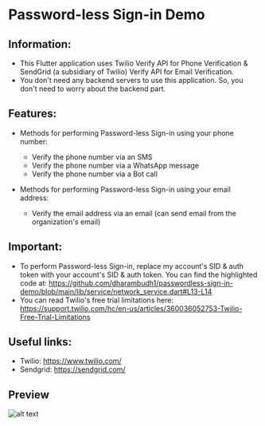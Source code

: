 # Password-less Sign-in Demo

## Information:
- This Flutter application uses Twilio Verify API for Phone Verification & SendGrid (a subsidiary of Twilio) Verify API for Email Verification.
- You don't need any backend servers to use this application. So, you don't need to worry about the backend part.

## Features:
- Methods for performing Password-less Sign-in using your phone number:
  - Verify the phone number via an SMS
  - Verify the phone number via a WhatsApp message
  - Verify the phone number via a Bot call

- Methods for performing Password-less Sign-in using your email address:
  - Verify the email address via an email (can send email from the organization's email)

## Important:
- To perform Password-less Sign-in, replace my account's SID & auth token with your account's SID & auth token. You can find the highlighted code at: https://github.com/dharambudh1/passwordless-sign-in-demo/blob/main/lib/service/network_service.dart#L13-L14
- You can read Twilio's free trial limitations here: https://support.twilio.com/hc/en-us/articles/360036052753-Twilio-Free-Trial-Limitations

## Useful links:
- Twilio: https://www.twilio.com/
- Sendgrid: https://sendgrid.com/
 
## Preview
![alt text](https://i.postimg.cc/3wXJp1Gw/imgonline-com-ua-twotoone-m-Fnl-ARHt-ZIZg.png "img")

